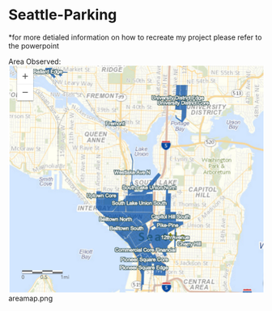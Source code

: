 # Seattle-Parking
*for more detialed information on how to recreate my project please refer to the powerpoint

Area Observed:
![Alt text](areamap.png?raw=true "Title")
areamap.png

